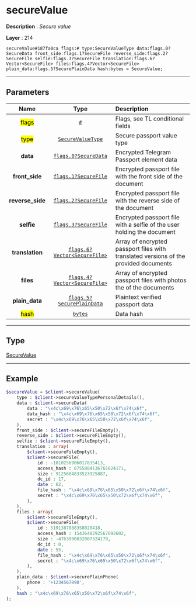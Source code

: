 # secureValue

**Description** : *Secure value*

**Layer** : 214

```tl
secureValue#187fa0ca flags:# type:SecureValueType data:flags.0?SecureData front_side:flags.1?SecureFile reverse_side:flags.2?SecureFile selfie:flags.3?SecureFile translation:flags.6?Vector<SecureFile> files:flags.4?Vector<SecureFile> plain_data:flags.5?SecurePlainData hash:bytes = SecureValue;
```

---

## Parameters

| Name | Type | Description |
| :---: | :---: | :--- |
| <mark>flags</mark> | [`#`](type/#) | Flags, see TL conditional fields |
| <mark>type</mark> | [`SecureValueType`](type/SecureValueType) | Secure passport value type |
| **data** | [`flags.0?SecureData`](type/SecureData) | Encrypted Telegram Passport element data |
| **front_side** | [`flags.1?SecureFile`](type/SecureFile) | Encrypted passport file with the front side of the document |
| **reverse_side** | [`flags.2?SecureFile`](type/SecureFile) | Encrypted passport file with the reverse side of the document |
| **selfie** | [`flags.3?SecureFile`](type/SecureFile) | Encrypted passport file with a selfie of the user holding the document |
| **translation** | [`flags.6?Vector<SecureFile>`](type/SecureFile) | Array of encrypted passport files with translated versions of the provided documents |
| **files** | [`flags.4?Vector<SecureFile>`](type/SecureFile) | Array of encrypted passport files with photos the of the documents |
| **plain_data** | [`flags.5?SecurePlainData`](type/SecurePlainData) | Plaintext verified passport data |
| <mark>hash</mark> | [`bytes`](type/bytes) | Data hash |

---

## Type

[SecureValue](type/SecureValue)

---

## Example

```php
$secureValue = $client->secureValue(
	type : $client->secureValueTypePersonalDetails(),
	data : $client->secureData(
		data : "\x4c\x69\x76\x65\x50\x72\x6f\x74\x6f",
		data_hash : "\x4c\x69\x76\x65\x50\x72\x6f\x74\x6f",
		secret : "\x4c\x69\x76\x65\x50\x72\x6f\x74\x6f",
	),
	front_side : $client->secureFileEmpty(),
	reverse_side : $client->secureFileEmpty(),
	selfie : $client->secureFileEmpty(),
	translation : array(
		$client->secureFileEmpty(),
		$client->secureFile(
			id : -1810256906017835413,
			access_hash : 6755884136765024171,
			size : 9125684833523925887,
			dc_id : 17,
			date : 62,
			file_hash : "\x4c\x69\x76\x65\x50\x72\x6f\x74\x6f",
			secret : "\x4c\x69\x76\x65\x50\x72\x6f\x74\x6f",
		),
	),
	files : array(
		$client->secureFileEmpty(),
		$client->secureFile(
			id : 5191387088358020418,
			access_hash : 1543648292567092602,
			size : -4763996032007324179,
			dc_id : 0,
			date : 55,
			file_hash : "\x4c\x69\x76\x65\x50\x72\x6f\x74\x6f",
			secret : "\x4c\x69\x76\x65\x50\x72\x6f\x74\x6f",
		),
	),
	plain_data : $client->securePlainPhone(
		phone : '+1234567890',
	),
	hash : "\x4c\x69\x76\x65\x50\x72\x6f\x74\x6f",
);
```